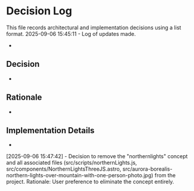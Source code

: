 # Decision Log

This file records architectural and implementation decisions using a list format.
2025-09-06 15:45:11 - Log of updates made.

-

## Decision

-

## Rationale

-

## Implementation Details

-

[2025-09-06 15:47:42] - Decision to remove the "northernlights" concept and all associated files (src/scripts/northernLights.js, src/components/NorthernLightsThreeJS.astro, src/aurora-borealis-northern-lights-over-mountain-with-one-person-photo.jpg) from the project. Rationale: User preference to eliminate the concept entirely.

